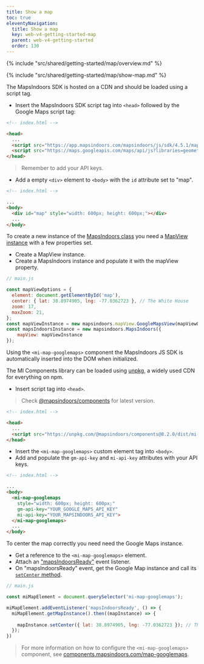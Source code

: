 ```yaml
---
title: Show a map
toc: true
eleventyNavigation:
  title: Show a map
  key: web-v4-getting-started-map
  parent: web-v4-getting-started
  order: 130
---
```


<!-- Overview -->
{% include "src/shared/getting-started/map/overview.md" %}

<!-- Set up MapsIndoors -->
{% include "src/shared/getting-started/map/show-map.md" %}

<mi-tabs>
<mi-tab label="Manually" tab-for="manually"></mi-tab>
<mi-tab label="MI Components" tab-for="components"></mi-tab>

<mi-tab-panel id="manually">

The MapsIndoors SDK is hosted on a CDN and should be loaded using a script tag.

* Insert the MapsIndoors SDK script tag into `<head>` followed by the Google Maps script tag:

```html
<!-- index.html -->

<head>
  ...
  <script src="https://app.mapsindoors.com/mapsindoors/js/sdk/4.5.1/mapsindoors-4.5.1.js.gz?apikey=YOUR_MAPSINDOORS_API_KEY"></script>
  <script src="https://maps.googleapis.com/maps/api/js?libraries=geometry&key=YOUR_GOOGLE_MAPS_API_KEY"></script>
</head>
```

> Remember to add your API keys.

* Add a empty `<div>` element to `<body>` with the `id` attribute set to "map".
  
```html
<!-- index.html -->

...
<body>
  <div id="map" style="width: 600px; height: 600px;"></div>
  ...
</body>
```

To create a new instance of the [MapsIndoors class](https://app.mapsindoors.com/mapsindoors/js/sdk/latest/docs/mapsindoors.MapsIndoors.html#MapsIndoors) you need a [MapView instance](https://app.mapsindoors.com/mapsindoors/js/sdk/latest/docs/mapsindoors.mapView.GoogleMapsView.html#GoogleMapsView) with a few properties set.

* Create a MapView instance.
* Create a MapsIndoors instance and populate it with the mapView property.

```js
// main.js

const mapViewOptions = {
  element: document.getElementById('map'),
  center: { lat: 38.8974905, lng: -77.0362723 }, // The White House
  zoom: 17,
  maxZoom: 21,
};
const mapViewInstance = new mapsindoors.mapView.GoogleMapsView(mapViewOptions);
const mapsIndoorsInstance = new mapsindoors.MapsIndoors({
    mapView: mapViewInstance
});
```

</mi-tab-panel>
<mi-tab-panel id="components">

Using the `<mi-map-googlemaps>` component the MapsIndoors JS SDK is automatically inserted into the DOM when initialized.

The MI Components library can be loaded using [unpkg](https://unpkg.com/), a widely used CDN for everything on npm.

* Insert script tag into `<head>`.

> Check [@mapsindoors/components](https://www.npmjs.com/package/@mapsindoors/components) for latest version.

```html
<!-- index.html -->

<head>
  ...
  <script src="https://unpkg.com/@mapsindoors/components@8.2.0/dist/mi-components/mi-components.js"></script>
</head>
```

* Insert the `<mi-map-googlemaps>` custom element tag into `<body>`.
* Add and populate the `gm-api-key` and `mi-api-key` attributes with your API keys.

```html
<!-- index.html -->

...
<body>
  <mi-map-googlemaps
    style="width: 600px; height: 600px;"
    gm-api-key="YOUR_GOOGLE_MAPS_API_KEY"
    mi-api-key="YOUR_MAPSINDOORS_API_KEY">
  </mi-map-googlemaps>
  ...
</body>
```

To center the map correctly you need need the Google Maps instance.

* Get a reference to the `<mi-map-googlemaps>` element.
* Attach an ["mapsIndoorsReady"](https://app.mapsindoors.com/mapsindoors/js/sdk/latest/docs/mapsindoors.MapsIndoors.html#event:ready) event listener.
* On "mapsIndoorsReady" event, get the Google Map instance and call its [`setCenter` method](https://developers.google.com/maps/documentation/javascript/reference/map#Map.setCenter).

```js
// main.js

const miMapElement = document.querySelector('mi-map-googlemaps');

miMapElement.addEventListener('mapsIndoorsReady', () => {
  miMapElement.getMapInstance().then((mapInstance) => {
    
    mapInstance.setCenter({ lat: 38.8974905, lng: -77.0362723 }); // The White House
  });
})
```

>For more information on how to configure the `<mi-map-googlemaps>` component, see [components.mapsindoors.com/map-googlemaps](https://components.mapsindoors.com/map-googlemaps/).

</mi-tab-panel>
</mi-tabs>
